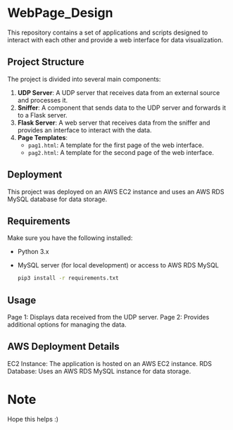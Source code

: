 # WebPage_Design

This repository contains a set of applications and scripts designed to interact with each other and provide a web interface for data visualization.

## Project Structure

The project is divided into several main components:

1. **UDP Server**: A UDP server that receives data from an external source and processes it.
2. **Sniffer**: A component that sends data to the UDP server and forwards it to a Flask server.
3. **Flask Server**: A web server that receives data from the sniffer and provides an interface to interact with the data.
4. **Page Templates**:
   - `pag1.html`: A template for the first page of the web interface.
   - `pag2.html`: A template for the second page of the web interface.

## Deployment

This project was deployed on an AWS EC2 instance and uses an AWS RDS MySQL database for data storage.

## Requirements

Make sure you have the following installed:

- Python 3.x
- MySQL server (for local development) or access to AWS RDS MySQL
   
   ```sh
   pip3 install -r requirements.txt

## Usage

Page 1: Displays data received from the UDP server.
Page 2: Provides additional options for managing the data.

## AWS Deployment Details

EC2 Instance: The application is hosted on an AWS EC2 instance.
RDS Database: Uses an AWS RDS MySQL instance for data storage.

# Note

Hope this helps :)


